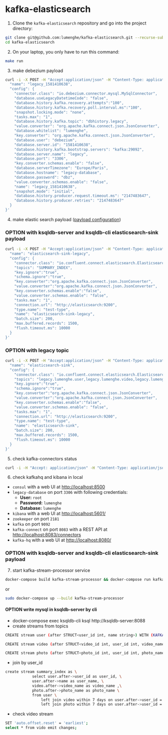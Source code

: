 
# kafka-elasticsearch
1. Clone the `kafka-elasticsearch` repository and go into the project directory:
```bash
git clone git@github.com:lumenghe/kafka-elasticsearch.git --recurse-submodules
cd kafka-elasticsearch
```

2. On your laptop, you only have to run this command:
```bash
make run
```

3. make debezium payload
```bash
curl -i -X POST -H "Accept:application/json" -H "Content-Type: application/json" http://127.0.0.1:8083/connectors/ -d '{
  "name": "legacy_1581410638",
  "config": {
    "connector.class": "io.debezium.connector.mysql.MySqlConnector",
    "database.useLegacyDatetimeCode": "false",
    "database.history.kafka.recovery.attempts":"100",
    "database.history.kafka.recovery.poll.interval.ms":"100",
    "snapshot.locking.mode": "none",
    "tasks.max": "1",
    "database.history.kafka.topic": "dbhistory.legacy",
    "value.converter": "org.apache.kafka.connect.json.JsonConverter",
    "database.whitelist": "lumenghe",
    "key.converter": "org.apache.kafka.connect.json.JsonConverter",
    "database.user": "debezium",
    "database.server.id": "1581410638",
    "database.history.kafka.bootstrap.servers": "kafka:29092",
    "database.server.name": "legacy",
    "database.port": "3306",
    "key.converter.schemas.enable": "false",
    "database.serverTimezone": "Europe/Paris",
    "database.hostname": "legacy-database",
    "database.password": "dbz",
    "value.converter.schemas.enable": "false",
    "name": "legacy_1581410638",
    "snapshot.mode": "initial",
    "database.history.producer.request.timeout.ms": "2147483647",
    "database.history.producer.retries": "2147483647"
  }
}'

```


4. make elastic search payload ([payload configuration](https://docs.confluent.io/current/connect/kafka-connect-elasticsearch/configuration_options.html))

### OPTION with ksqldb-server and ksqldb-cli elasticsearch-sink payload
```bash
curl -i -X POST -H "Accept:application/json" -H "Content-Type: application/json"  http://127.0.0.1:8083/connectors/ -d '{
  "name": "elasticsearch-sink-legacy",
  "config": {
    "connector.class": "io.confluent.connect.elasticsearch.ElasticsearchSinkConnector",
    "topics": "SUMMARY_INDEX",
    "key.ignore":"true",
    "schema.ignore":"true",
    "key.converter":"org.apache.kafka.connect.json.JsonConverter",
    "value.converter":"org.apache.kafka.connect.json.JsonConverter",
    "key.converter.schemas.enable":"false",
    "value.converter.schemas.enable": "false",
    "tasks.max": "1",
    "connection.url": "http://elasticsearch:9200",
    "type.name": "test-type",
    "name": "elasticsearch-sink-legacy",
    "batch.size": 200,
    "max.buffered.records": 1500,
    "flush.timeout.ms": 10000
  }
}'
```

### OPTION with legacy topic
```bash
curl -i -X POST -H "Accept:application/json" -H "Content-Type: application/json"  http://127.0.0.1:8083/connectors/ -d '{
  "name": "elasticsearch-sink",
  "config": {
    "connector.class": "io.confluent.connect.elasticsearch.ElasticsearchSinkConnector",
    "topics": "legacy.lumenghe.user,legacy.lumenghe.video,legacy.lumenghe.photo",
    "key.ignore":"true",
    "schema.ignore":"true",
    "key.converter":"org.apache.kafka.connect.json.JsonConverter",
    "value.converter":"org.apache.kafka.connect.json.JsonConverter",
    "key.converter.schemas.enable":"false",
    "value.converter.schemas.enable": "false",
    "tasks.max": "1",
    "connection.url": "http://elasticsearch:9200",
    "type.name": "test-type",
    "name": "elasticsearch-sink",
    "batch.size": 200,
    "max.buffered.records": 1500,
    "flush.timeout.ms": 10000
  }
}'
```


5. check kafka-connectors status
```bash
curl -i -H "Accept: application/json" -H "Content-Type: application/json" -X GET  http://127.0.0.1:8083/connectors/?expand=status
```

6. check kafkahq and kibana in local
* `consul` with a web UI at [http://localhost:8500](http://localhost:8500/ui/dc1/kv)
* `legacy-database` on port `3306` with following credentials:
    * **User:** `root`
    * **Password:** `lumenghe`
    * **Database:** `lumenghe`
* `kibana` with a web UI at [http://localhost:5601/](http://localhost:5601/)
* `zookeeper` on port `2181`
* `kafka` on port `9092`
* `kafka-connect` on port `8083` with a REST API at [http://localhost:8083/connectors](http://localhost:8083/connectors)
* `kafka-hq` with a web UI at [http://localhost:8080/](http://localhost:8080/)


### OPTION with ksqldb-server and ksqldb-cli elasticsearch-sink payload
7. start kafka-stream-processor service
```bash
docker-compose build kafka-stream-processor && docker-compose run kafka-stream-processor
```
or
```bash
sudo docker-compose up --build kafka-stream-processor
```
#### OPTION write mysql in ksqldb-server by cli
* docker-compose exec  ksqldb-cli  ksql http://ksqldb-server:8088
* create streams from topics
```bash
CREATE stream user (after STRUCT<user_id int, name string>) WITH (KAFKA_TOPIC='legacy.lumenghe.user', VALUE_FORMAT='JSON');

CREATE stream video (after STRUCT<video_id int, user_id int, video_name string>) WITH (KAFKA_TOPIC='legacy.lumenghe.video', VALUE_FORMAT='JSON');

CREATE stream photo (after STRUCT<photo_id int, user_id int, photo_name string>) WITH (KAFKA_TOPIC='legacy.lumenghe.photo', VALUE_FORMAT='JSON');
```

* join by user_id
```bash
create stream summary_index as \
            select user.after->user_id as user_id, \
            user.after->name as user_name, \
            video.after->video_name as video_name ,\
            photo.after->photo_name as photo_name \
            from user \
                left join video within 7 days on user.after->user_id = video.after->user_id \
                left join photo within 7 days on user.after->user_id = photo.after->user_id;
```
* check video stream
```bash
SET 'auto.offset.reset' = 'earliest';
select * from vido emit changes;
```

